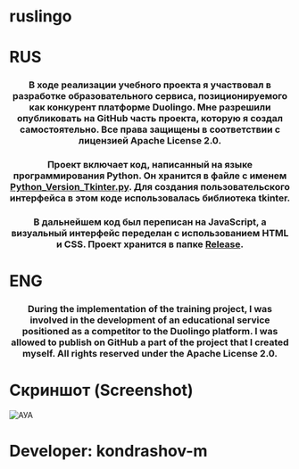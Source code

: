 # ruslingo

# RUS

<h3 align="center">В ходе реализации учебного проекта я участвовал в разработке образовательного сервиса, позиционируемого как конкурент платформе Duolingo. Мне разрешили опубликовать на GitHub часть проекта, которую я создал самостоятельно. Все права защищены в соответствии с лицензией Apache License 2.0.</h3>
<h3 align="center">Проект включает код, написанный на языке программирования Python. Он хранится в файле с именем <a href="https://github.com/kondrashov-m/project_ruslingo/blob/main/Python_Version_Tkinter.py">Python_Version_Tkinter.py</a>. Для создания пользовательского интерфейса в этом коде использовалась библиотека tkinter.</h3>
<h3 align="center">В дальнейшем код был переписан на JavaScript, а визуальный интерфейс переделан с использованием HTML и CSS. Проект хранится в папке <a href="https://github.com/kondrashov-m/project_ruslingo/tree/main/Release">Release</a>.</h3>

# ENG
<h3 align="center">During the implementation of the training project, I was involved in the development of an educational service positioned as a competitor to the Duolingo platform. I was allowed to publish on GitHub a part of the project that I created myself. All rights reserved under the Apache License 2.0.</h3>

# Скриншот (Screenshot)

![АУА](https://github.com/user-attachments/assets/55c33b3a-1a15-4f0b-b059-39d611a3fa6d)

# Developer: kondrashov-m
